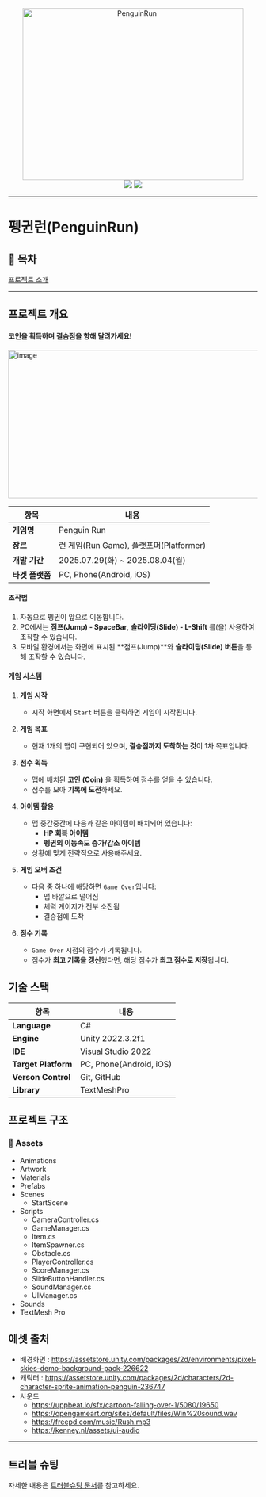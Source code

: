 <div align="center">
  <img width="446" height="347" alt="PenguinRun" src="https://github.com/user-attachments/assets/89d621e0-60ed-4fad-8774-43916ebfe530" />
</div>
<div align="center">
<img src="https://img.shields.io/badge/Unity-222324?style=flat&logo=unity&logoColor=white"/>
<img src="https://img.shields.io/badge/-C%23-663399?logo=Csharp&style=flat&logoColor=white"/>
</div>

---

# 펭귄런(PenguinRun)

## 📖 목차
[프로젝트 소개](#프로젝트-소개)


---
    
## 프로젝트 개요

#### 코인을 획득하며 결슴점을 향해 달려가세요!
<img width="537" height="299" alt="image" src="https://github.com/user-attachments/assets/535c896e-a757-4af9-b148-698c58062a1f" />

| 항목            | 내용                                   |
|-----------------|--------------------------------------|
| **게임명**       | Penguin Run                          |
| **장르**         | 런 게임(Run Game), 플랫포머(Platformer) |
| **개발 기간**    | 2025.07.29(화) ~ 2025.08.04(월)       |
| **타겟 플랫폼**  | PC, Phone(Android, iOS)              |

#### 조작법
1) 자동으로 펭귄이 앞으로 이동합니다.
2) PC에서는 **점프(Jump) - SpaceBar**, **슬라이딩(Slide) - L-Shift** 를(을) 사용하여 조작할 수 있습니다.
3) 모바일 환경에서는 화면에 표시된 **점프(Jump)**와 **슬라이딩(Slide) 버튼**을 통해 조작할 수 있습니다.

#### 게임 시스템
1. **게임 시작**
   - 시작 화면에서 `Start` 버튼을 클릭하면 게임이 시작됩니다.

2. **게임 목표**
   - 현재 1개의 맵이 구현되어 있으며, **결승점까지 도착하는 것**이 1차 목표입니다.

3. **점수 획득**
   - 맵에 배치된 **코인** **(Coin)** 을 획득하여 점수를 얻을 수 있습니다.
   - 점수를 모아 **기록에 도전**하세요.

4. **아이템 활용**
   - 맵 중간중간에 다음과 같은 아이템이 배치되어 있습니다:
     - **HP 회복 아이템**
     - **펭귄의 이동속도 증가/감소 아이템**
   - 상황에 맞게 전략적으로 사용해주세요.

5. **게임 오버 조건**
   - 다음 중 하나에 해당하면 `Game Over`입니다:
     - 맵 바깥으로 떨어짐
     - 체력 게이지가 전부 소진됨
     - 결승점에 도착

6. **점수 기록**
   - `Game Over` 시점의 점수가 기록됩니다.
   - 점수가 **최고 기록을 갱신**했다면, 해당 점수가 **최고 점수로 저장**됩니다.


## 기술 스택
| 항목            | 내용                                   |
|-----------------|--------------------------------------|
| **Language**    | C#                                   |
| **Engine**      | Unity 2022.3.2f1                     |
| **IDE**         | Visual Studio 2022                   |
| **Target Platform**  | PC, Phone(Android, iOS)              |
| **Verson Control**  | Git, GitHub              |
| **Library**  | TextMeshPro              |

## 프로젝트 구조

### 📁 Assets
- Animations
- Artwork
- Materials
- Prefabs
- Scenes
  - StartScene
- Scripts
  - CameraController.cs
  - GameManager.cs
  - Item.cs
  - ItemSpawner.cs
  - Obstacle.cs
  - PlayerController.cs
  - ScoreManager.cs
  - SlideButtonHandler.cs
  - SoundManager.cs
  - UIManager.cs
- Sounds
- TextMesh Pro

## 에셋 출처
- 배경화면 : https://assetstore.unity.com/packages/2d/environments/pixel-skies-demo-background-pack-226622
- 캐릭터 : https://assetstore.unity.com/packages/2d/characters/2d-character-sprite-animation-penguin-236747
- 사운드
  - https://uppbeat.io/sfx/cartoon-falling-over-1/5080/19650
  - https://opengameart.org/sites/default/files/Win%20sound.wav
  - https://freepd.com/music/Rush.mp3
  - https://kenney.nl/assets/ui-audio
 
---

## 트러블 슈팅
자세한 내용은 [트러블슈팅 문서](Docs/Troubleshooting.md)를 참고하세요.
